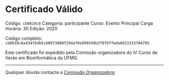 # Certificado Válido

Código: `cb0010c8`
Categoria: participante
Curso: Evento Principal
Carga Horária: 30
Edição: 2020


Código completo: `cb0010c8a434fbdb5c60973800f29daf0a999349b3f0fbffede6b53153704795`


Este certificado foi expedido pela Comissão organizadora do IV Curso de Verão em Bioinformática da UFMG.

----

Qualquer dúvida contacte a [_Comissão Organizadora_](<mailto:cursobioinfoufmg@gmail.com$subject=[Certificados]>)

